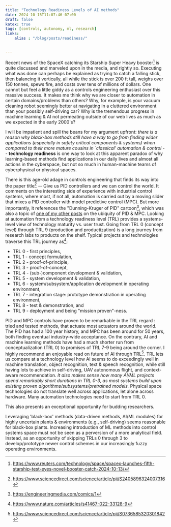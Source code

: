```yaml
---
title: "Technology Readiness Levels of AI methods"
date: 2024-10-15T11:07:46-07:00
draft: false
katex: true
tags: [controls, autonomy, ml, research]
links:
    alias : "/blog/posts/readiness/"


---
```

Recent news of the SpaceX catching its Starship Super Heavy booster[^1] is quite discussed and marveled upon in the media, and rightly so.
Executing what was done can perhaps be explained as trying to catch a falling stick, then balancing it vertically, all while the stick is over 200 ft tall, weighs over 150 tonnes, spews fire, and costs over tens of millions of dollars.
One cannot but feel a little giddy as a controls engineering enthusiast over this massive success. 
It makes me think why we are closer to automation in certain domains/problems than others? Why, for example, is your vacuum cleaning robot seemingly better at navigating in a cluttered environment than your possibly self-driving car? Why is the tremendous progress in machine learning & AI not permeating outside of our web lives as much as we expected in the early 2000's?

I will be impatient and spill the beans for my argument upfront: *there is a reason why black-box methods still have a way to go from finding wider applications (especially in safety critical components & systems) when compared to their more mature cousins in `classical' automation & control --* **technology readiness** is one way to look at this apparent paradox of why learning-based methods find applications in our daily lives and almost all actions in the cyberspace, but not so much in human-machine teams of cyberphysical or physical spaces.

There is this age-old adage in controls engineering that finds its way into the paper title[^2] -- Give us PID controllers and we can control the world.
It comments on the interesting side of experience with industrial control systems, where most, if not all, automation is carried out by a moving slider that mixes a PID controller with model predictive control (MPC). But more importantly, it references the "Dunning-Kruger of PID" cartoon[^3], which was also a topic of [one of my other posts](/blog/split) on the ubiquity of PID & MPC.
Looking at automation from a technology readiness level (TRL) provides a systems-level view of technology maturity vs. user trust. Going from TRL 0 (concept level) through TRL 9 (production and productization) is a long journey from research labs to products on the shelf.
Typical projects and technologies traverse this TRL journey as[^5]: 
* TRL 0 - first principles,
* TRL 1 - concept formulation,
* TRL 2 - proof-of-principle,
* TRL 3 - proof-of-concept,
* TRL 4 - (sub-)component development & validation,
* TRL 5 - system development & validation,
* TRL 6 - system/subsystem/application development in operating environment,
* TRL 7 - integration stage: prototype demonstration in operating environment,
* TRL 8 - test & demonstration, and
* TRL 9 - deployment and being "mission proven"-ness.

PID and MPC controls have proven to be remarkable in the TRL regard : tried and tested methods, that actuate most actuators around the world.
The PID has had a 100 year history, and MPC has been around for 50 years, both finding eventual industry-wide acceptance. On the contrary, AI and machine learning methods have had a much shorter run from conceptualization (TRL 0) to promises of TRL 7-9 being around the corner.
I highly recommend an enjoyable read on future of AI through TRL[^4]. 
TRL lets us compare at a technology level how AI seems to do exceedingly well in machine translation, object recognition, text & speech recognition, while still having lots to achieve in self-driving, UAV autonomous flight, and context-aware recommendation.
*It also makes sense how many AI/ML projects spend remarkably short durations in TRL 0-3, as most systems build upon existing proven algorithms/subsystems/pretrained models.*
Physical space technologies do not translate well across applications, let alone across hardware.
Many automation technologies need to start from TRL 0.

This also presents an exceptional opportunity for budding researchers.

Leveraging 'black-box' methods (data-driven methods, AI/ML modules) for highly uncertain plants & environments (e.g., self-driving) seems reasonable for black-box plants. Increasing introduction of ML methods into control systems space must not be seen as a perversion of a more analytical field. Instead, as an opportunity of skipping TRLs 0 through 3 to develop/prototype newer control schemes in our increasingly fuzzy operating environments.



[^1]: https://www.reuters.com/technology/space/spacex-launches-fifth-starship-test-eyes-novel-booster-catch-2024-10-13/
[^2]: https://www.sciencedirect.com/science/article/pii/S2405896324007316
[^3]: https://engineeringmedia.com/comics/1
[^4]: https://www.sciencedirect.com/science/article/pii/S0736585320301842
[^5]: https://www.nature.com/articles/s41467-022-33128-9
